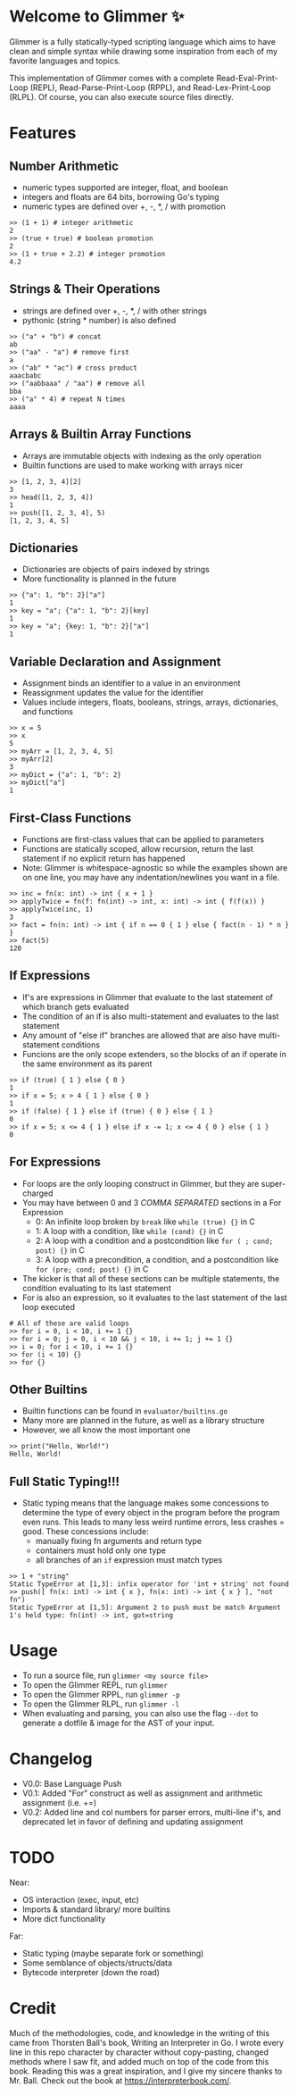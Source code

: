 # Welcome to Glimmer ✨
Glimmer is a fully statically-typed scripting language which aims to have clean and simple syntax while drawing some inspiration from each of my favorite languages and topics.

This implementation of Glimmer comes with a complete Read-Eval-Print-Loop (REPL), Read-Parse-Print-Loop (RPPL), and Read-Lex-Print-Loop (RLPL). Of course, you can also execute source files directly.

# Features

## Number Arithmetic
 - numeric types supported are integer, float, and boolean
 - integers and floats are 64 bits, borrowing Go's typing
 - numeric types are defined over +, -, *, / with promotion

```
>> (1 + 1) # integer arithmetic
2
>> (true + true) # boolean promotion
2
>> (1 + true + 2.2) # integer promotion
4.2
```

## Strings & Their Operations
 - strings are defined over +, -, *, / with other strings
 - pythonic (string * number) is also defined

```
>> ("a" + "b") # concat
ab
>> ("aa" - "a") # remove first
a
>> ("ab" * "ac") # cross product
aaacbabc
>> ("aabbaaa" / "aa") # remove all
bba
>> ("a" * 4) # repeat N times
aaaa
```

## Arrays & Builtin Array Functions
 - Arrays are immutable objects with indexing as the only operation
 - Builtin functions are used to make working with arrays nicer

```
>> [1, 2, 3, 4][2]
3
>> head([1, 2, 3, 4])
1
>> push([1, 2, 3, 4], 5)
[1, 2, 3, 4, 5]
```

## Dictionaries
 - Dictionaries are objects of pairs indexed by strings
 - More functionality is planned in the future

```
>> {"a": 1, "b": 2}["a"]
1
>> key = "a"; {"a": 1, "b": 2}[key]
1
>> key = "a"; {key: 1, "b": 2}["a"]
1
```

## Variable Declaration and Assignment
 - Assignment binds an identifier to a value in an environment
 - Reassignment updates the value for the identifier
 - Values include integers, floats, booleans, strings, arrays, dictionaries, and functions

```
>> x = 5
>> x
5
>> myArr = [1, 2, 3, 4, 5]
>> myArr[2]
3
>> myDict = {"a": 1, "b": 2}
>> myDict["a"]
1
```

## First-Class Functions
 - Functions are first-class values that can be applied to parameters 
 - Functions are statically scoped, allow recursion, return the last statement if no explicit return has happened 
 - Note: Glimmer is whitespace-agnostic so while the examples shown are on one line, you may have any indentation/newlines you want in a file.

```
>> inc = fn(x: int) -> int { x + 1 }
>> applyTwice = fn(f: fn(int) -> int, x: int) -> int { f(f(x)) }
>> applyTwice(inc, 1)
3
>> fact = fn(n: int) -> int { if n == 0 { 1 } else { fact(n - 1) * n } }
>> fact(5)
120
```

## If Expressions
 - If's are expressions in Glimmer that evaluate to the last statement of which branch gets evaluated
 - The condition of an if is also multi-statement and evaluates to the last statement
 - Any amount of "else if" branches are allowed that are also have multi-statement conditions
 - Funcions are the only scope extenders, so the blocks of an if operate in the same environment as its parent

```
>> if (true) { 1 } else { 0 }
1
>> if x = 5; x > 4 { 1 } else { 0 }
1
>> if (false) { 1 } else if (true) { 0 } else { 1 }
0
>> if x = 5; x <= 4 { 1 } else if x -= 1; x <= 4 { 0 } else { 1 }
0
```

## For Expressions
 - For loops are the only looping construct in Glimmer, but they are super-charged
 - You may have between 0 and 3 *COMMA SEPARATED* sections in a For Expression
    - 0: An infinite loop broken by `break` like `while (true) {}` in C
    - 1: A loop with a condition, like `while (cond) {}` in C
    - 2: A loop with a condition and a postcondition like `for ( ; cond; post) {}` in C
    - 3: A loop with a precondition, a condition, and a postcondition like `for (pre; cond; post) {}` in C
 - The kicker is that all of these sections can be multiple statements, the condition evaluating to its last statement
 - For is also an expression, so it evaluates to the last statement of the last loop executed


```
# All of these are valid loops
>> for i = 0, i < 10, i += 1 {}
>> for i = 0; j = 0, i < 10 && j < 10, i += 1; j += 1 {}
>> i = 0; for i < 10, i += 1 {}
>> for (i < 10) {}
>> for {}
```

## Other Builtins
 - Builtin functions can be found in `evaluator/builtins.go`
 - Many more are planned in the future, as well as a library structure
 - However, we all know the most important one

```
>> print("Hello, World!")
Hello, World!
```

## Full Static Typing!!!
 - Static typing means that the language makes some concessions to determine the type of every object in the program before the program even runs. This leads to many less weird runtime errors, less crashes = good. These concessions include:
     - manually fixing fn arguments and return type
     - containers must hold only one type
     - all branches of an `if` expression must match types

```
>> 1 + "string"
Static TypeError at [1,3]: infix operator for 'int + string' not found
>> push([ fn(x: int) -> int { x }, fn(x: int) -> int { x } ], "not fn")
Static TypeError at [1,5]: Argument 2 to push must be match Argument 1's held type: fn(int) -> int, got=string
```

# Usage
* To run a source file, run `glimmer <my source file>`
* To open the Glimmer REPL, run `glimmer`
* To open the Glimmer RPPL, run `glimmer -p`
* To open the Glimmer RLPL, run `glimmer -l`
* When evaluating and parsing, you can also use the flag `--dot` to generate a dotfile & image for the AST of your input.

# Changelog
* V0.0: Base Language Push
* V0.1: Added "For" construct as well as assignment and arithmetic assignment (i.e. +=)
* V0.2: Added line and col numbers for parser errors, multi-line if's, and deprecated let in favor of defining and updating assignment 

# TODO
Near:
* OS interaction (exec, input, etc)
* Imports & standard library/ more builtins
* More dict functionality

Far:
* Static typing (maybe separate fork or something)
* Some semblance of objects/structs/data
* Bytecode interpreter (down the road)

# Credit
Much of the methodologies, code, and knowledge in the writing of this came from Thorsten Ball's book, Writing an Interpreter in Go. I wrote every line in this repo character by character without copy-pasting, changed methods where I saw fit, and added much on top of the code from this book. Reading this was a great inspiration, and I give my sincere thanks to Mr. Ball. Check out the book at https://interpreterbook.com/.
